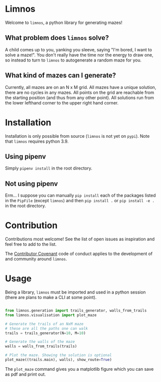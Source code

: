 # Limnos

Welcome to `limnos`, a python library for generating mazes!

## What problem does `limnos` solve?

A child comes up to you, yanking you sleeve, saying "I'm bored, I want to solve a maze!". You don't really have the time nor the energy to draw one, so instead to turn to `limnos` to autogenerate a random maze for you.

## What kind of mazes can I generate?

Currently, all mazes are on an N x M grid. All mazes have a unique solution, there are no cycles in any mazes. All points on the grid are reachable from the starting position (and thus from any other point). All solutions run from the lower lefthand corner to the upper right hand corner.

# Installation

Installation is only possible from source (`limnos` is not yet on `pypi`). Note that `limnos` requires python 3.9.

## Using pipenv

Simply `pipenv install` in the root directory.

## Not using pipenv

Erm... I suppose you can manually `pip install` each of the packages listed in the `PipFile` (except `limnos`) and then `pip install .` or `pip install -e .` in the root directory.

# Contribution

Contributions most welcome! See the list of open issues as inspiration and feel free to add to the list. 

The [Contributor Covenant](CODE_OF_CONDUCT.md) code of conduct applies to the development of and community around `limnos`.

# Usage

Being a library, `limnos` must be imported and used in a python session (there are plans to make a CLI at some point).

```python

from limnos.generation import trails_generator, walls_from_trails
from limnos.visualisation import plot_maze

# Generate the trails of an NxM maze
# these are all the paths one can walk
trails = trails_generator(N=10, M=10)

# Generate the walls of the maze
walls = walls_from_trails(trails)

# Plot the maze. Showing the solution is optional
plot_maze((trails.main), walls), show_route=True)
```

The `plot_maze` command gives you a matplotlib figure which you can save as pdf and print out. 
